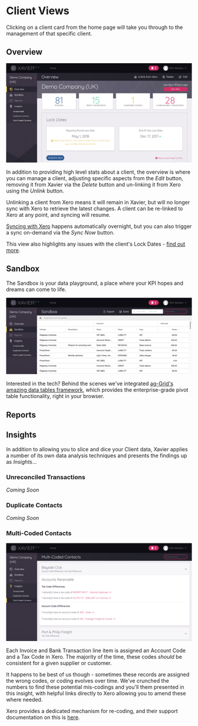 # Client Views
Clicking on a client card from the home page will take you through to the management of that specific client.

## Overview

![Client Overview](./images/client-overview.png)

In addition to providing high level stats about a client, the overview is where you can manage a client, 
adjusting specific aspects from the *Edit* button, removing it from Xavier via the *Delete* button and un-linking it from
Xero using the *Unlink* button. 

Unlinking a client from Xero means it will remain in Xavier, but will no longer sync with Xero to retrieve the latest 
changes. A client can be re-linked to Xero at any point, and syncing will resume.  

[Syncing with Xero](/xero-integration.md#syncing) happens automatically overnight, but you can also trigger a sync on-demand 
via the *Sync Now* button. 

This view also highlights any issues with the client's Lock Dates - [find out more](/team-management.md#lock-dates).

## Sandbox
The Sandbox is your data playground, a place where your KPI hopes and dreams can come to life. 

![Sandbox](./images/sandbox.png)

Interested in the tech? Behind the scenes we've integrated [ag-Grid's amazing data tables framework](https://www.ag-grid.com/), 
which provides the enterprise-grade pivot table functionality, right in your browser.   

## Reports

## Insights
In addition to allowing you to slice and dice your Client data, Xavier applies a number of its own data analysis
techniques and presents the findings up as *Insights*...

### Unreconciled Transactions
*Coming Soon*

### Duplicate Contacts
*Coming Soon*

### Multi-Coded Contacts

![Multi-Coded Contacts](./images/multi-coded-contacts.png)

Each Invoice and Bank Transaction line item is assigned an Account Code and a Tax Code in Xero. 
The majority of the time, these codes *should* be consistent for a given supplier or customer. 

It happens to be best of us though - sometimes these records are assigned the wrong codes, or coding evolves over time.
We’ve crunched the numbers to find these potential mis-codings and you'll them presented in this insight, with helpful 
links directly to Xero allowing you to amend these where needed. 

Xero provides a dedicated mechanism for re-coding, and their support documentation on this is [here](https://central.xero.com/s/article/Find-Recode-a-group-of-transaction-lines).
